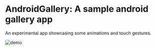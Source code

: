 # AndroidGallery: A sample android gallery app
    
An experimental app showcasing some animations and touch gestures.

![demo](https://github.com/Neeshma/AndroidGallery/blob/master/demo/Android_Gallery.gif)
